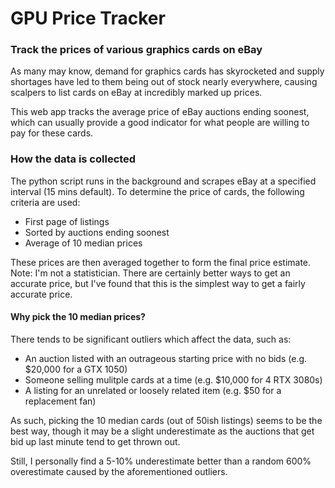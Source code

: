 # GPU Price Tracker

### Track the prices of various graphics cards on eBay

As many may know, demand for graphics cards has skyrocketed and supply shortages have led to them being out of stock nearly everywhere, causing scalpers to list cards on eBay at incredibly marked up prices.

This web app tracks the average price of eBay auctions ending soonest, which can usually provide a good indicator for what people are willing to pay for these cards.

### How the data is collected

The python script runs in the background and scrapes eBay at a specified interval (15 mins default).
To determine the price of cards, the following criteria are used:

- First page of listings
- Sorted by auctions ending soonest
- Average of 10 median prices

These prices are then averaged together to form the final price estimate.
Note: I'm not a statistician. There are certainly better ways to get an accurate price, but I've found that this is the simplest way to get a fairly accurate price.

#### Why pick the 10 median prices?

There tends to be significant outliers which affect the data, such as:
- An auction listed with an outrageous starting price with no bids (e.g. $20,000 for a GTX 1050)
- Someone selling mulitple cards at a time (e.g. $10,000 for 4 RTX 3080s)
- A listing for an unrelated or loosely related item (e.g. $50 for a replacement fan)

As such, picking the 10 median cards (out of 50ish listings) seems to be the best way, though it may be a slight underestimate as the auctions that get bid up last minute tend to get thrown out.

Still, I personally find a 5-10% underestimate better than a random 600% overestimate caused by the aforementioned outliers.
